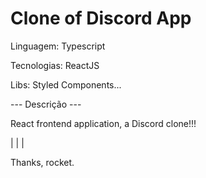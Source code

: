 # Clone of Discord App

Linguagem: Typescript

Tecnologias: ReactJS

Libs: Styled Components...

--- Descrição ---

React frontend application, a Discord clone!!!

|
|
|

Thanks, rocket.
